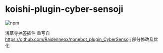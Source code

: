 # koishi-plugin-cyber-sensoji

[![npm](https://img.shields.io/npm/v/koishi-plugin-cyber-sensoji?style=flat-square)](https://www.npmjs.com/package/koishi-plugin-cyber-sensoji)

浅草寺抽签插件
重写自 https://github.com/Raidenneox/nonebot_plugin_CyberSensoji
部分修改及优化
